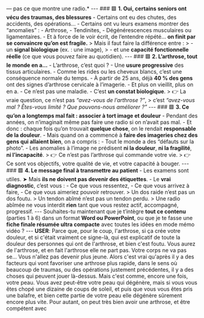 — pas ce que montre une radio.* --- ### 🟩 **1. Oui, certains seniors ont vécu des traumas, des blessures** - Certains ont eu des chutes, des accidents, des opérations… - Certains ont vu leurs examens montrer des “anomalies” : - Arthrose, - Tendinites, - Dégénérescences musculaires ou ligamentaires. - Et à force de le voir écrit, de l’entendre répété… **on finit par se convaincre qu’on est fragile.** > Mais il faut faire la différence entre : > - un **signal biologique** (ex. : une image), > - et une **capacité fonctionnelle réelle** (ce que vous pouvez faire au quotidien). --- ### 🟩 **2. L’arthrose, tout le monde en a…** - L’arthrose, c’est quoi ? - Une **usure progressive** des tissus articulaires. - Comme les rides ou les cheveux blancs, c’est une conséquence normale du temps. - À partir de 25 ans, déjà **40 % des gens** ont des signes d’arthrose cervicale à l’imagerie. - Et plus on vieillit, plus on en a. - Ce n’est pas une maladie. - C’est **un constat biologique**. > 👉 La vraie question, ce n’est pas *“avez-vous de l’arthrose ?”*, > c’est *“avez-vous mal ? Êtes-vous limité ? Que pouvons-nous améliorer ?”* --- ### 🟩 **3. Ce qu’on a longtemps mal fait : associer à tort image et douleur** - Pendant des années, on n’imaginait même pas faire une radio si on n’avait pas mal. - Et donc : chaque fois qu’on trouvait **quelque chose**, on le rendait **responsable de la douleur**. - Mais quand on a commencé à **faire des imageries chez des gens qui allaient bien**, on a compris : - Tout le monde a des “défauts sur la photo”. - Les anomalies à l’image ne prédisent **ni la douleur**, **ni la fragilité**, **ni l’incapacité**. > 👉 Ce n’est pas l’arthrose qui commande votre vie. > 👉 Ce sont vos objectifs, votre qualité de vie, et votre capacité à bouger. --- ### 🟩 **4. Le message final à transmettre au patient** - Les examens sont utiles. ➤ Mais **ils ne doivent pas devenir des étiquettes**. - Le **vrai diagnostic**, c’est vous : - Ce que vous ressentez, - Ce que vous arrivez à faire, - Ce que vous aimeriez pouvoir retrouver. > Un dos raide n’est pas un dos foutu. > Un tendon abîmé n’est pas un tendon perdu. > Une radio abîmée ne vous interdit **rien** tant que vous restez actif, accompagné, progressif. --- Souhaites-tu maintenant que je t’intègre **tout ce contenu** (parties 1 à 6) dans un format **Word ou PowerPoint**, ou que je te fasse une **fiche finale résumée ultra compacte** avec toutes les idées en mode mémo vidéo ? --- **USER**: Parce que, pour le coup, l'arthrose, si ça crée votre douleur, et si c'était vraiment ce signe-là, qui est explicatif de toute la douleur des personnes qui ont de l'arthrose, et bien c'est foutu. Vous aurez de l'arthrose, et en fait l'arthrose elle ne part pas. Votre corps ne va pas se... Vous n'allez pas devenir plus jeune. Alors c'est vrai qu'après il y a des facteurs qui vont favoriser une arthrose plus rapide, dans le sens où beaucoup de traumas, ou des opérations justement précédentes, il y a des choses qui peuvent jouer là-dessus. Mais c'est comme, encore une fois, votre peau. Vous avez peut-être votre peau qui dégénère, mais si vous vous êtes chopé une dizaine de coups de soleil, et puis que vous vous êtes pris une balafre, et bien cette partie de votre peau elle dégénère sûrement encore plus vite. Pour autant, on peut très bien avoir une arthrose, et être compétent avec